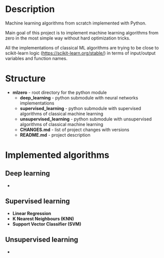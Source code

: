 # Description 

Machine learning algorithms from scratch implemented with Python. 

Main goal of this project is to implement machine learning algorithms from zero in the most simple way without 
hard optimization tricks.

All the implementations of classical ML algorithms are trying to be close to scikit-learn logic (https://scikit-learn.org/stable/) in terms of 
input/output variables and function names. 

# Structure

- **mlzero** - root directory for the python module
  - **deep_learning** - python submodule with neural networks implementations
  - **supervised_learning** - python submodule with supervised algorithms of classical machine learning
  - **unsupervised_learning** - python submodule with unsupervised algorithms of classical machine learning
  - **CHANGES.md** - list of project changes with versions
  - **README.md** - project description
  

# Implemented algorithms

## Deep learning

-

## Supervised learning

- **Linear Regression**
- **K Nearest Neighbours (KNN)**
- **Support Vector Classifier (SVM)**

## Unsupervised learning

-